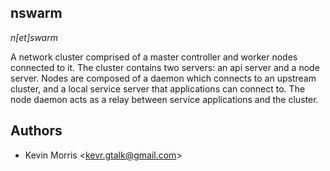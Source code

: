 nswarm
------

*n[et]swarm*

A network cluster comprised of a master controller and worker nodes connected to it. The cluster contains two servers: an api server and a node server. Nodes are composed of a daemon which connects to an upstream cluster, and a local service server that applications can connect to. The node daemon acts as a relay between service applications and the cluster.

Authors
-------

* Kevin Morris &lt;kevr.gtalk@gmail.com&gt;

